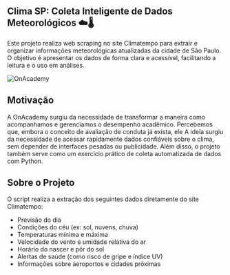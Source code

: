 ## Clima SP: Coleta Inteligente de Dados Meteorológicos ☁️🌡️

Este projeto realiza web scraping no site Climatempo para extrair e organizar informações meteorológicas atualizadas da cidade de São Paulo. O objetivo é apresentar os dados de forma clara e acessível, facilitando a leitura e o uso em análises.

![OnAcademy](https://github.com/user-attachments/assets/062ddcf5-ea8d-4e71-b31e-f574b1dee29c)

## Motivação
A OnAcademy surgiu da necessidade de transformar a maneira como acompanhamos e gerenciamos o desempenho acadêmico. Percebemos que, embora o conceito de avaliação de conduta já exista, ele A ideia surgiu da necessidade de acessar rapidamente dados confiáveis sobre o clima, sem depender de interfaces pesadas ou publicidade. Além disso, o projeto também serve como um exercício prático de coleta automatizada de dados com Python.

## Sobre o Projeto
O script realiza a extração dos seguintes dados diretamente do site Climatempo:
- Previsão do dia
- Condições do céu (ex: sol, nuvens, chuva)
- Temperaturas mínima e máxima
- Velocidade do vento e umidade relativa do ar
- Horário do nascer e pôr do sol
- Alertas de saúde (como risco de gripe e índice UV)
- Informações sobre aeroportos e cidades próximas



